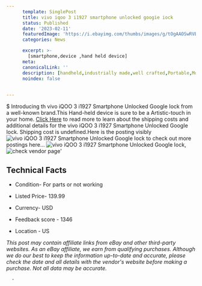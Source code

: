 ```yaml
---
      template: SinglePost
      title: vivo iqoo 3 i1927 smartphone unlocked googie iock
      status: Published
      date: '2023-02-11'
      featuredImage: 'https://i.ebayimg.com/thumbs/images/g/tOgAAOSwRVBi9xMB/s-l225.jpg'
      categories: News

      excerpt: >-
        [smartphone,device ,hand held device]
      meta:
      canonicalLink: ''
      description: [handheld,industrially made,well crafted,Portable,Mobile,Compact,Convenient,Lightweight,Maneuverable,Man-portable,Miniature,Carriable,Hand-held,Light,Holdable,Transportable,Mobile device,Pocket-sized,On-the-go,Wireless,Cordless,Compact size,Convenient size, smartphone,device ,hand held device]
      noindex: false
      

---
```

$
      Introducing th vivo iQOO 3 i1927 Smartphone Unlocked GoogIe Iock from a well-known brand.This Hand-held device  is sure to be a Artistic-touch in your home. [Click Here](https://www.ebay.com/itm/115688843794?hash=item1aef97aa12%3Ag%3AtOgAAOSwRVBi9xMB&mkevt=1&mkcid=1&mkrid=711-53200-19255-0&campid=%253CePNCampaignId%253E&customid=%253CreferenceId%253E&toolid=10049) to read more to learn about the shipping costs and additional details for the vivo iQOO 3 i1927 Smartphone Unlocked GoogIe Iock. Shipping cost is undefined.Here is the posting visibly ![vivo iQOO 3 i1927 Smartphone Unlocked GoogIe Iock](https://i.ebayimg.com/thumbs/images/g/tOgAAOSwRVBi9xMB/s-l225.jpg) to check out more postings here... ![vivo iQOO 3 i1927 Smartphone Unlocked GoogIe Iock](https://i.ebayimg.com/images/g/tOgAAOSwRVBi9xMB/s-l1600.jpg), ![check vendor page](https://origin-galleryplus.ebayimg.com/ws/web/115688843794_2_0_1/225x225.jpg,https://origin-galleryplus.ebayimg.com/ws/web/115688843794_3_0_1/225x225.jpg,https://origin-galleryplus.ebayimg.com/ws/web/115688843794_4_0_1/225x225.jpg,https://origin-galleryplus.ebayimg.com/ws/web/115688843794_5_0_1/225x225.jpg,https://origin-galleryplus.ebayimg.com/ws/web/115688843794_6_0_1/225x225.jpg,https://origin-galleryplus.ebayimg.com/ws/web/115688843794_7_0_1/225x225.jpg,https://origin-galleryplus.ebayimg.com/ws/web/115688843794_8_0_1/225x225.jpg,https://origin-galleryplus.ebayimg.com/ws/web/115688843794_9_0_1/225x225.jpg,https://origin-galleryplus.ebayimg.com/ws/web/115688843794_10_0_1/225x225.jpg,https://origin-galleryplus.ebayimg.com/ws/web/115688843794_11_0_1/225x225.jpg)'

      

 ## Technical Facts 



     
      

 - Condition- For parts or not working 


      

 - Listed Price- 139.99 


      

 - Currency- USD 


      

 - Feedback score - 1346 


      

 - Location - US 


      
      

 *_This post may contain affiliate links from eBay and other third-party websites. As an eBay affiliate, we earn from qualifying purchases. Although we do our best to keep the information up-to-date and accurate, please check the date and all details with the vendor's website before making a purchase. Not all data may be accurate._*




      -

